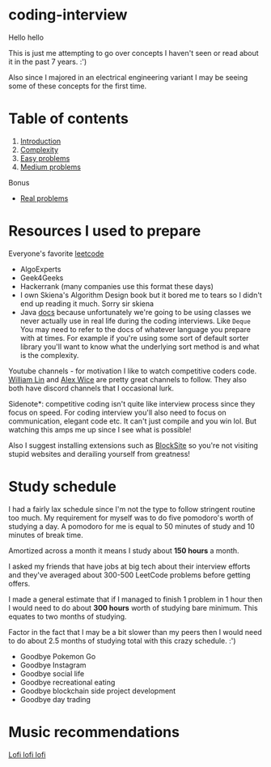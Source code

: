 # coding-interview
Hello hello 

This is just me attempting to go over concepts I haven't seen or read about it in the past 7 years. :') 

Also since I majored in an electrical engineering variant I may be seeing some of these concepts for the first time. 

# Table of contents
1. [Introduction](introduction/introduction.md)
2. [Complexity](complexity-analysis/complexity.md)
3. [Easy problems](easy-problems/easy-problems.md)
4. [Medium problems](medium-problems/medium-problems.md)

Bonus 
+ [Real problems](real-problems/real-problems.md)

# Resources I used to prepare 
Everyone's favorite [leetcode](https://leetcode.com)
+ AlgoExperts 
+ Geek4Geeks 
+ Hackerrank (many companies use this format these days)
+ I own Skiena's Algorithm Design book but it bored me to tears so I didn't end up reading it much. Sorry sir skiena 
+ Java [docs](https://docs.oracle.com/en/java/javase/11/docs/api/index.html) because unfortunately we're going to be using classes we never actually use in real life during the coding interviews. Like `Deque` You may need to refer to the docs of whatever language you prepare with at times. For example if you're using some sort of default sorter library you'll want to know what the underlying sort method is and what is the complexity. 

Youtube channels - for motivation I like to watch competitive coders code. [William Lin](https://www.youtube.com/c/WilliamLin168/featured) and [Alex Wice](https://www.youtube.com/user/AlexWice) are pretty great channels to follow. They also both have discord channels that I occasional lurk. 

Sidenote*: competitive coding isn't quite like interview process since they focus on speed. For coding interview you'll also need to focus on communication, elegant code etc. It can't just compile and you win lol. But watching this amps me up since I see what is possible! 

Also I suggest installing extensions such as [BlockSite](https://chrome.google.com/webstore/detail/blocksite-block-websites/eiimnmioipafcokbfikbljfdeojpcgbh) so you're not visiting stupid websites and derailing yourself from greatness!  

# Study schedule 
I had a fairly lax schedule since I'm not the type to follow stringent routine too much. My requirement for myself was to do five pomodoro's worth of studying a day. A pomodoro for me is equal to 50 minutes of study and 10 minutes of break time. 

Amortized across a month it means I study about **150 hours** a month. 

I asked my friends that have jobs at big tech about their interview efforts and they've averaged about 300-500 LeetCode problems before getting offers.  

I made a general estimate that if I managed to finish 1 problem in 1 hour then I would need to do about **300 hours** worth of studying bare minimum. This equates to two months of studying. 

Factor in the fact that I may be a bit slower than my peers then I would need to do about 2.5 months of studying total with this crazy schedule. :') 

+ Goodbye Pokemon Go 
+ Goodbye Instagram 
+ Goodbye social life 
+ Goodbye recreational eating 
+ Goodbye blockchain side project development 
+ Goodbye day trading 

# Music recommendations 
[Lofi lofi lofi](https://www.youtube.com/watch?v=bmVKaAV_7-A)





